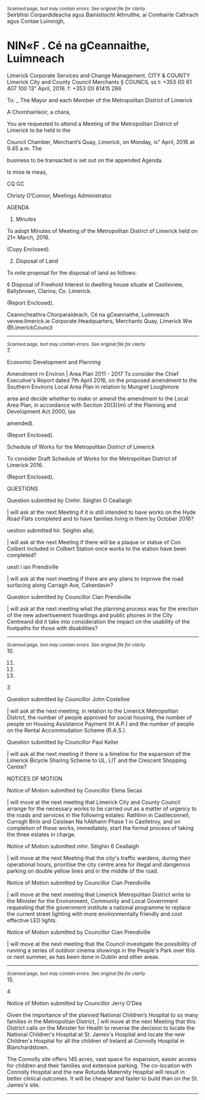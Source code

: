 *<small>Scanned page, text may contain errors. See original file for clarity</small>*  
Seirbhisi Corpardideacha agus Bainistiocht Athruithe,
ai Comhairle Cathrach agus Contae Luimnigh,

NIN«F . Cé na gCeannaithe,
Luimneach
=

Limerick Corporate Services and Change Management.
CITY & COUNTY Limerick City and County Council
Merchants §
COUNCIL ss
t: +353 (0) 61 407 100
13" April, 2016. f: +353 (0) 61415 266

To: _ The Mayor and each Member of the Metropolitan District of Limerick

A Chomhairleoir, a chara,

You are requested to attend a Meeting of the Metropolitan District of Limerick to be held in the

Council Chamber, Merchant’s Quay, Limerick, on Monday, is” April, 2016 at 9.45 a.m. The

business to be transacted is set out on the appended Agenda.

Is mise le meas,

CQ GC

Christy O’Connor,
Meetings Administrator.

AGENDA

1. Minutes

To adopt Minutes of Meeting of the Metropolitan District of Limerick held on 21* March,
2016.

(Copy Enclosed).

2. Disposal of Land

To note proposal for the disposal of land as follows:

¢ Disposal of Freehold Interest in dwelling house situate at Castleview, Ballybrown,
Clarina, Co. Limerick.

(Report Enclosed).

Ceanncheathra Chorparaideach, Cé na gCeannaithe, Luimneach  vevew.limerick.ie
Corporate Headquarters, Merchants Quay, Limerick Ww @LimerickCouncil

---
*<small>Scanned page, text may contain errors. See original file for clarity</small>*  
7.

Economic Development and Planning

Amendment rn Environ | Area Plan 2011 - 2017
To consider the Chief Executive's Report dated 7th April 2016, on the proposed
amendment to the Southern Environs Local Area Plan in relation to Mungret Loughmore

area and decide whether to make or amend the amendment to the Local Area Plan, in
accordance with Section 20(3)(m) of the Planning and Development Act 2000, (as

amended).

(Report Enclosed).

Schedule of Works for the Metropolitan District of Limerick

To consider Draft Schedule of Works for the Metropolitan District of Limerick 2016.

(Report Enclosed).

QUESTIONS

Question submitted by Cmhir. Séighin O Ceallaigh

| will ask at the next Meeting if it is still intended to have works on the Hyde Road Flats
completed and to have families living in them by October 2016?

uestion submitted hir. Séighin allai;

| will ask at the next Meeting if there will be a plaque or statue of Con Colbert included in
Colbert Station once works to the station have been completed?

uesti i ian Prendiville

| will ask at the next meeting if there are any plans to improve the road surfacing along
Carragh Ave, Caherdavin?

Question submitted by Councillor Cian Prendiville

| will ask at the next meeting what the planning process was for the erection of the
new advertisement hoardings and public phones in the City Centreand did it take
into consideration the impact on the usability of the footpaths for those with disabilities?

---
*<small>Scanned page, text may contain errors. See original file for clarity</small>*  
10.

11.

12.

14.

3

Question submitted by Councillor John Costelloe

| will ask at the next meeting, in relation to the Limerick Metropolitan District, the number
of people approved for social housing, the number of people on Housing Assistance
Payment (H.A.P.) and the number of people on the Rental Accommodation Scheme (R.A.S.).

Question submitted by Councillor Paul Keller

| will ask at the next meeting if there is a timeline for the expansion of the Limerick Bicycle
Sharing Scheme to UL, LIT and the Crescent Shopping Centre?

NOTICES OF MOTION

Notice of Motion submitted by Councillor Elena Secas

| will move at the next meeting that Limerick City and County Council arrange for the
necessary works to be carried out as a matter of urgency to the roads and services in the
following estates: Rathlinn in Castleconnell, Curragh Birin and Caislean Na hAbhann Phase
1 in Castletroy, and on completion of these works, immediately, start the formal process of
taking the three estates in charge.

Notice of Motion submitted mhir. Séighin 6 Ceallaigh

| will move at the next Meeting that the city's traffic wardens, during their operational
hours, prioritise the city centre area for illegal and dangerous parking on double yellow
lines and in the middle of the road.

Notice of Motion submitted by Councillor Cian Prendiville

| will move at the next meeting that Limerick Metropolitan District write to the Minister
for the Environment, Community and Local Government requesting that the government
institute a national programme to replace the current street lighting with more
environmentally friendly and cost effective LED lights.

Notice of Motion submitted by Councillor Cian Prendiville

| will move at the next meeting that the Council investigate the possibility of running a
series of outdoor cinema showings in the People's Park over this or next summer, as has
been done in Dublin and other areas.

---
*<small>Scanned page, text may contain errors. See original file for clarity</small>*  
15.

4

Notice of Motion submitted by Councillor Jerry O’Dea

Given the importance of the planned National Children’s Hospital to so many families in
the Metropolitan District, | will move at the next Meeting that this District calls on the
Minister for Health to reverse the decision to locate the National Children's Hospital at St.
James's Hospital and locate the new Children's Hospital for all the children of Ireland at
Connolly Hospital in Blanchardstown.

The Connolly site offers 145 acres, vast space for expansion, easier access for children and
their families and extensive parking. The co-location with Connolly Hospital and the new
Rotunda Maternity Hospital will result in better clinical outcomes. It will be cheaper and
faster to build than on the St. James's site.

---

